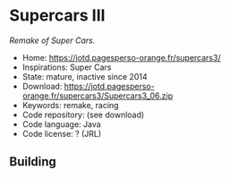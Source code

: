 # Supercars III

_Remake of Super Cars._

- Home: https://jotd.pagesperso-orange.fr/supercars3/
- Inspirations: Super Cars
- State: mature, inactive since 2014
- Download: https://jotd.pagesperso-orange.fr/supercars3/Supercars3_06.zip
- Keywords: remake, racing
- Code repository: (see download)
- Code language: Java
- Code license: ? (JRL)

## Building

